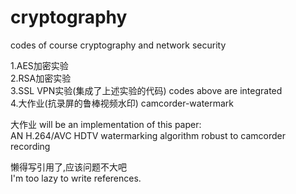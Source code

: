 # cryptography
codes of course cryptography and network security

1.AES加密实验<br>
2.RSA加密实验<br>
3.SSL VPN实验(集成了上述实验的代码) codes above are integrated<br>
4.大作业(抗录屏的鲁棒视频水印) camcorder-watermark

大作业 will be an implementation of this paper:<br>
AN H.264/AVC HDTV watermarking algorithm robust to camcorder recording

懒得写引用了,应该问题不大吧<br>
I'm too lazy to write references.
